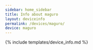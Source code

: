 ```yaml
---
sidebar: home_sidebar
title: Info about maguro
layout: deviceinfo
permalink: /devices/maguro/
device: maguro
---
```

{% include templates/device_info.md %}
